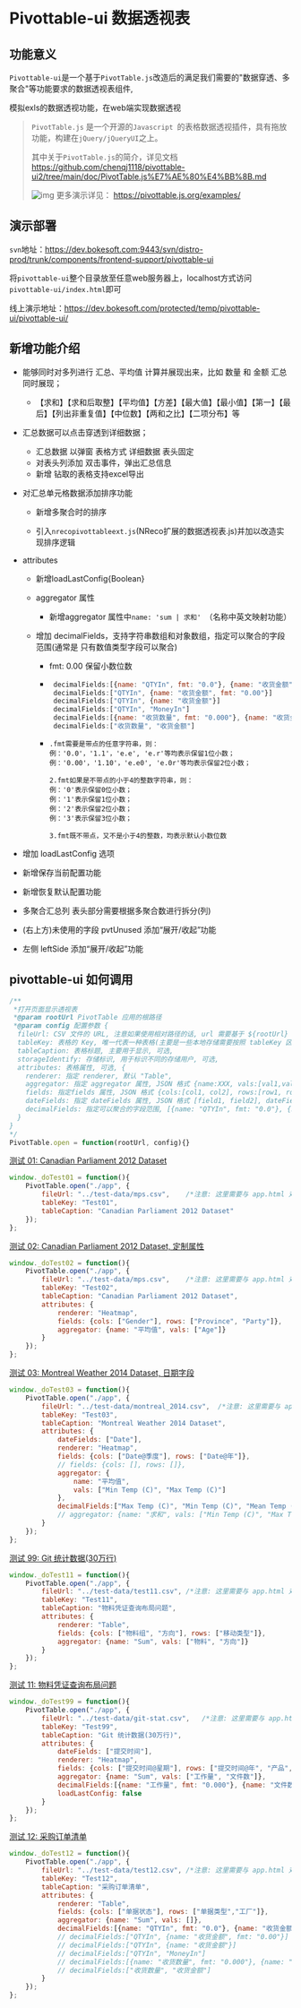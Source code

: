 # Pivottable-ui 数据透视表

## 功能意义

`Pivottable-ui`是一个基于`PivotTable.js`改造后的满足我们需要的"数据穿透、多聚合"等功能要求的数据透视表组件,

模拟exls的数据透视功能，在web端实现数据透视

> `PivotTable.js` 是一个开源的`Javascript `的表格数据透视插件，具有拖放功能，构建在`jQuery/jQueryUI`之上。
>
> 其中关于`PivotTable.js`的简介，详见文档 https://github.com/chenqj1118/pivottable-ui2/tree/main/doc/PivotTable.js%E7%AE%80%E4%BB%8B.md
>
> ![img](.\img\719779-20220310180219393-525604363.gif)
> 更多演示详见： https://pivottable.js.org/examples/ 



## 演示部署

`svn`地址：https://dev.bokesoft.com:9443/svn/distro-prod/trunk/components/frontend-support/pivottable-ui

将`pivottable-ui`整个目录放至任意web服务器上，localhost方式访问`pivottable-ui/index.html`即可

线上演示地址：https://dev.bokesoft.com/protected/temp/pivottable-ui/pivottable-ui/

## 新增功能介绍

- 能够同时对多列进行 汇总、平均值 计算并展现出来，比如 数量 和 金额 汇总同时展现；

  - 【求和】【求和后取整】【平均值】【方差】【最大值】【最小值】【第一】【最后】【列出非重复值】【中位数】【两和之比】【二项分布】等

- 汇总数据可以点击穿透到详细数据；

  - 汇总数据 以弹窗 表格方式 详细数据 表头固定
  - 对表头列添加 双击事件，弹出汇总信息 
  - 新增 钻取的表格支持excel导出

- 对汇总单元格数据添加排序功能

  - 新增多聚合时的排序

  - 引入`nrecopivottableext.js`(NReco扩展的数据透视表.js)并加以改造实现排序逻辑

- attributes

  - 新增loadLastConfig{Boolean}

  - aggregator 属性
    - 新增aggregator 属性中`name: 'sum | 求和' `（名称中英文映射功能）

  - 增加 decimalFields，支持字符串数组和对象数组，指定可以聚合的字段范围(通常是 只有数值类型字段可以聚合)

    - fmt: 0.00 保留小数位数

    - ```javascript
       decimalFields:[{name: "QTYIn", fmt: "0.0"}, {name: "收货金额", fmt: "0.0000"}]
       decimalFields:["QTYIn", {name: "收货金额", fmt: "0.00"}]
       decimalFields:["QTYIn", {name: "收货金额"}]
       decimalFields:["QTYIn", "MoneyIn"]
       decimalFields:[{name: "收货数量", fmt: "0.000"}, {name: "收货金额", fmt: "0.00"}]
       decimalFields:["收货数量", "收货金额"]
      ```

    - ```
      .fmt需要是带点的任意字符串，则：
      例：'0.0'，'1.1'，'e.e', 'e.r'等均表示保留1位小数；
      例：'0.00'，'1.10'，'e.e0', 'e.0r'等均表示保留2位小数；
      
      2.fmt如果是不带点的小于4的整数字符串，则：
      例：'0'表示保留0位小数；
      例：'1'表示保留1位小数；
      例：'2'表示保留2位小数；
      例：'3'表示保留3位小数；
      
      3.fmt既不带点，又不是小于4的整数，均表示默认小数位数
      ```

- 增加 loadLastConfig 选项

- 新增保存当前配置功能

- 新增恢复默认配置功能

- 多聚合汇总列 表头部分需要根据多聚合数进行拆分(列)

- (右上方)未使用的字段 pvtUnused 添加“展开/收起”功能

- 左侧 leftSide 添加“展开/收起”功能

## pivottable-ui 如何调用

```javascript
/**
 *打开页面显示透视表
 *@param rootUrl PivotTable 应用的根路径
 *@param config 配置参数 {
  fileUrl: CSV 文件的 URL, 注意如果使用相对路径的话, url 需要基于 ${rootUrl} 参数计算,
  tableKey: 表格的 Key, 唯一代表一种表格(主要是一些本地存储需要按照 tableKey 区分),
  tableCaption: 表格标题, 主要用于显示, 可选,
  storageIdentify: 存储标识, 用于标识不同的存储用户, 可选,
  attributes: 表格属性, 可选, {
    renderer: 指定 renderer, 默认 "Table",
    aggregator: 指定 aggregator 属性, JSON 格式 {name:XXX, vals:[val1,val2]},
    fields: 指定fields 属性, JSON 格式 {cols:[col1, col2], rows:[row1, row2]},
    dateFields: 指定 dateFields 属性, JSON 格式 [field1, field2], dateFields 会自动加上 年、月、季度、星期 等统计量
    decimalFields: 指定可以聚合的字段范围, [{name: "QTYIn", fmt: "0.0"}, {name: "收货金额", fmt: "0.0000"}]
  }
}
*/
PivotTable.open = function(rootUrl, config){}
```

[测试 01: Canadian Parliament 2012 Dataset](javascript:_doTest01())

```javascript
window._doTest01 = function(){
    PivotTable.open("./app", { 
        fileUrl: "../test-data/mps.csv",	/*注意: 这里需要与 app.html 对应的相对路径*/
        tableKey: "Test01",
        tableCaption: "Canadian Parliament 2012 Dataset"
    });
};
```

[测试 02: Canadian Parliament 2012 Dataset, 定制属性](javascript:_doTest02())

```javascript
window._doTest02 = function(){
    PivotTable.open("./app", { 
        fileUrl: "../test-data/mps.csv",	/*注意: 这里需要与 app.html 对应的相对路径*/
        tableKey: "Test02",
        tableCaption: "Canadian Parliament 2012 Dataset",
        attributes: {
            renderer: "Heatmap",
            fields: {cols: ["Gender"], rows: ["Province", "Party"]},
            aggregator: {name: "平均值", vals: ["Age"]}
        }
    });
};
```

[测试 03: Montreal Weather 2014 Dataset, 日期字段](javascript:_doTest03())

```javascript
window._doTest03 = function(){
    PivotTable.open("./app", { 
        fileUrl: "../test-data/montreal_2014.csv",	/*注意: 这里需要与 app.html 对应的相对路径*/
        tableKey: "Test03",
        tableCaption: "Montreal Weather 2014 Dataset",
        attributes: {
            dateFields: ["Date"],
            renderer: "Heatmap",
            fields: {cols: ["Date@季度"], rows: ["Date@年"]},
            // fields: {cols: [], rows: []},
            aggregator: {
                name: "平均值",
                vals: ["Min Temp (C)", "Max Temp (C)"]
            },
            decimalFields:["Max Temp (C)", "Min Temp (C)", "Mean Temp (C)", "Total Rain (mm)", "Total Snow (cm)"]
            // aggregator: {name: "求和", vals: ["Min Temp (C)", "Max Temp (C)"]}
        }
    });
};
```

[测试 99: Git 统计数据(30万行)](javascript:_doTest99())

```javascript
window._doTest11 = function(){
    PivotTable.open("./app", { 
        fileUrl: "../test-data/test11.csv",	/*注意: 这里需要与 app.html 对应的相对路径*/
        tableKey: "Test11",
        tableCaption: "物料凭证查询布局问题",
        attributes: {
            renderer: "Table",
            fields: {cols: ["物料组", "方向"], rows: ["移动类型"]},
            aggregator: {name: "Sum", vals: ["物料", "方向"]}
        }			
    });
};
```

[测试 11: 物料凭证查询布局问题](javascript:_doTest11())

```javascript
window._doTest99 = function(){
    PivotTable.open("./app", { 
        fileUrl: "../test-data/git-stat.csv",	/*注意: 这里需要与 app.html 对应的相对路径*/
        tableKey: "Test99",
        tableCaption: "Git 统计数据(30万行)",
        attributes: {
            dateFields: ["提交时间"],
            renderer: "Heatmap",
            fields: {cols: ["提交时间@星期"], rows: ["提交时间@年", "产品", "Repo"]},
            aggregator: {name: "Sum", vals: ["工作量", "文件数"]},
            decimalFields:[{name: "工作量", fmt: "0.000"}, {name: "文件数", fmt: "0.00"}],
            loadLastConfig: false
        }			
    });
};
```

[测试 12: 采购订单清单](javascript:_doTest12())

```javascript
window._doTest12 = function(){
    PivotTable.open("./app", { 
        fileUrl: "../test-data/test12.csv",	/*注意: 这里需要与 app.html 对应的相对路径*/
        tableKey: "Test12",
        tableCaption: "采购订单清单",
        attributes: {
            renderer: "Table",
            fields: {cols: ["单据状态"], rows: ["单据类型","工厂"]},
            aggregator: {name: "Sum", vals: []},
            decimalFields:[{name: "QTYIn", fmt: "0.0"}, {name: "收货金额", fmt: "0.0000"}]
            // decimalFields:["QTYIn", {name: "收货金额", fmt: "0.00"}]
            // decimalFields:["QTYIn", {name: "收货金额"}]
            // decimalFields:["QTYIn", "MoneyIn"]
            // decimalFields:[{name: "收货数量", fmt: "0.000"}, {name: "收货金额", fmt: "0.00"}]
            // decimalFields:["收货数量", "收货金额"]
        }
    });
};
```

